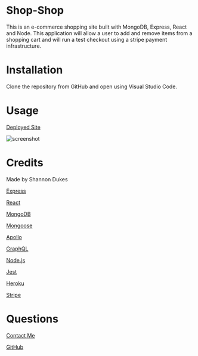 # Shop-Shop

This is an e-commerce shopping site built with MongoDB, Express, React and Node. This application will allow a user to add and remove items from a shopping cart and will run a test checkout using a stripe payment infrastructure.

# Installation

Clone the repository from GitHub and open using Visual Studio Code.

# Usage 

[Deployed Site]()

![screenshot](./pages/images/ScreenShot.jpg)

# Credits

Made by Shannon Dukes

[Express](http://expressjs.com/)

[React](https://reactjs.org/)

[MongoDB](https://www.mongodb.com/)

[Mongoose](https://mongoosejs.com/)

[Apollo](https://www.apollographql.com/)

[GraphQL](https://graphql.org/)

[Node.js](https://nodejs.org/en/)

[Jest](https://jestjs.io/)

[Heroku](https://www.heroku.com/home)

[Stripe](https://stripe.com/)

# Questions

[Contact Me](mrs.knit.wit.dukes@gmail.com)

[GitHub](https://github.com/ShannonDukes)
